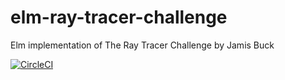 # elm-ray-tracer-challenge
Elm implementation of The Ray Tracer Challenge by Jamis Buck

[![CircleCI](https://circleci.com/gh/tilmans/elm-ray-tracer-challenge.svg?style=svg)](https://circleci.com/gh/tilmans/elm-ray-tracer-challenge)
